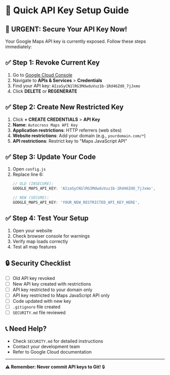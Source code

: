 # 🔑 Quick API Key Setup Guide

## 🚨 **URGENT: Secure Your API Key Now!**

Your Google Maps API key is currently exposed. Follow these steps immediately:

## ✅ **Step 1: Revoke Current Key**
1. Go to [Google Cloud Console](https://console.cloud.google.com/)
2. Navigate to **APIs & Services** > **Credentials**
3. Find your API key: `AIzaSyCN1lRG3MdwduVuz1b-1Rd46ZdO_7jJxmo`
4. Click **DELETE** or **REGENERATE**

## ✅ **Step 2: Create New Restricted Key**
1. Click **+ CREATE CREDENTIALS** > **API Key**
2. **Name**: `Autocross Maps API Key`
3. **Application restrictions**: HTTP referrers (web sites)
4. **Website restrictions**: Add your domain (e.g., `yourdomain.com/*`)
5. **API restrictions**: Restrict key to "Maps JavaScript API"

## ✅ **Step 3: Update Your Code**
1. Open `config.js`
2. Replace line 6:
   ```javascript
   // OLD (INSECURE):
   GOOGLE_MAPS_API_KEY: 'AIzaSyCN1lRG3MdwduVuz1b-1Rd46ZdO_7jJxmo',
   
   // NEW (SECURE):
   GOOGLE_MAPS_API_KEY: 'YOUR_NEW_RESTRICTED_API_KEY_HERE',
   ```

## ✅ **Step 4: Test Your Setup**
1. Open your website
2. Check browser console for warnings
3. Verify map loads correctly
4. Test all map features

## 🔒 **Security Checklist**
- [ ] Old API key revoked
- [ ] New API key created with restrictions
- [ ] API key restricted to your domain only
- [ ] API key restricted to Maps JavaScript API only
- [ ] Code updated with new key
- [ ] `.gitignore` file created
- [ ] `SECURITY.md` file reviewed

## 📞 **Need Help?**
- Check `SECURITY.md` for detailed instructions
- Contact your development team
- Refer to Google Cloud documentation

---

**⚠️ Remember: Never commit API keys to Git!** 🔒


